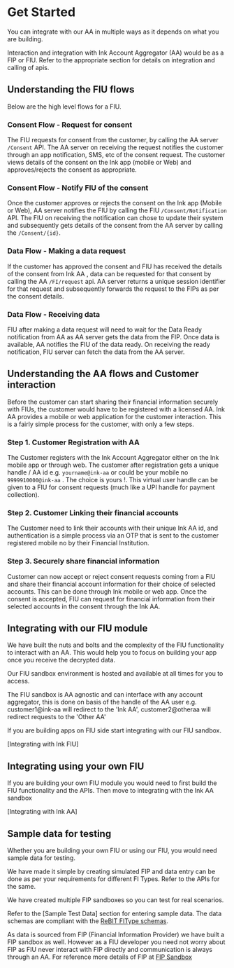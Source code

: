 # Get Started

You can integrate with our AA in multiple ways as it depends on what you are building.  

Interaction and integration with Ink Account Aggregator (AA) would be as a FIP or FIU. Refer to the appropriate section for details on integration and calling of apis.

## Understanding the FIU flows

Below are the high level flows for a FIU. 

### Consent Flow - Request for consent
The FIU requests for consent from the customer, by calling the AA server `/Consent` API. The AA server on receiving the request notifies the customer through an app notification, SMS, etc of the consent request. The customer views details of the consent on the Ink app (mobile or Web) and approves/rejects the consent as appropriate.

### Consent Flow - Notify FIU of the consent
Once the customer approves or rejects the consent on the Ink app (Mobile or Web), AA server notifies the FIU by calling the FIU `/Consent/Notification` API. The FIU on receiving the notification can chose to update their system and subsequently gets details of the consent from the AA server by calling the `/Consent/{id}`.

### Data Flow - Making a data request
If the customer has approved the consent and FIU has received the details of the consent from Ink AA , data can be requested for that consent by calling the AA `/FI/request` api. AA server returns a unique session identifier for that request and subsequently forwards the request to the FIPs as per the consent details.

### Data Flow - Receiving data
FIU after making a data request will need to wait for the Data Ready notification from AA as AA server gets the data from the FIP. Once data is available, AA notifies the FIU of the data ready. On receiving the ready notification, FIU server can fetch the data from the AA server.

## Understanding the AA flows and Customer interaction

Before the customer can start sharing their financial information securely with FIUs, the customer would have to be registered with a licensed AA. Ink AA provides a mobile or web application for the customer interaction. This is a fairly simple process for the customer, with only a few steps. 

### Step 1. Customer Registration with AA
The Customer registers with the Ink Account Aggregator either on the Ink mobile app or through web. The customer after registration gets a unique handle / AA id e.g. `yourname@ink-aa` or could be your mobile no `9999910000@ink-aa` . The choice is yours !. This virtual user handle can be given to a FIU for consent requests (much like a UPI handle for payment collection). 

### Step 2. Customer Linking their financial accounts 
The Customer need to link their accounts with their unique Ink AA id, and authentication is a simple process via an OTP that is sent to the customer registered mobile no by their Financial Institution.

### Step 3. Securely share financial information
Customer can now accept or reject consent requests coming from a FIU and share their financial account information for their choice of selected accounts. This can be done through Ink mobile or web app. Once the consent is accepted, FIU can request for financial information from their selected accounts in the consent through the Ink AA. 

## Integrating with our FIU module
We have built the nuts and bolts and the complexity of the FIU functionality to interact with an AA. This would help you to focus on building your app once you receive the decrypted data. 

Our FIU sandbox environment is hosted and available at all times for you to access. 

The FIU sandbox is AA agnostic and can interface with any account aggregator, this is done on basis of the handle of the AA user e.g. customer1@ink-aa will redirect to the 'Ink AA', customer2@otheraa will redirect requests to the 'Other AA'

If you are building apps on FIU side start integrating with our FIU sandbox. 

[Integrating with Ink FIU]

## Integrating using your own FIU

If you are building your own FIU module you would need to first build the FIU functionality and the APIs. Then move to integrating with the Ink AA sandbox 

[Integrating with Ink AA]


## Sample data for testing
Whether you are building your own FIU or using our FIU, you would need sample data for testing. 

We have made it simple by creating simulated FIP and data entry can be done as per your requirements for different FI Types. Refer to the APIs for the same. 

We have created multiple FIP sandboxes so you can test for real scenarios.

Refer to the [Sample Test Data] section for entering sample data. The data schemas are compliant with the [ReBIT FIType schemas](https://api.rebit.org.in/schema).

As data is sourced from FIP (Financial Information Provider) we have built a FIP sandbox as well. However as a FIU developer you need not worry about FIP as FIU never interact with FIP directly and communication is always through an AA. For reference more details of FIP at [FIP Sandbox](/fip_simulator/)

  